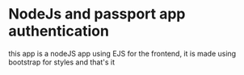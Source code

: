 # NodeJs and passport app authentication

this app is a nodeJS app using EJS for the frontend, it is made using bootstrap for styles and that's it
